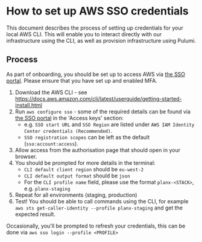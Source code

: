 # How to set up AWS SSO credentials
This document describes the process of setting up credentials for your local AWS CLI. This will enable you to interact directly with our infrastructure using the CLI, as well as provision infrastructure using Pulumi.

## Process
As part of onboarding, you should be set up to access AWS via [the SSO portal](https://opensystemslab.awsapps.com/start#/). Please ensure that you have set up and enabled MFA.

1. Download the AWS CLI - see https://docs.aws.amazon.com/cli/latest/userguide/getting-started-install.html
1. Run `aws configure sso` - some of the required details can be found via [the SSO portal](https://opensystemslab.awsapps.com/start#/) in the 'Access keys' section:
    - e.g. `SSO start URL` and `SSO Region` are listed under `AWS IAM Identity Center credentials (Recommended)`.
    - `SSO registration scopes` can be left as the default (`sso:account:access`).
1. Allow access from the authorisation page that should open in your browser.
1. You should be prompted for more details in the terminal:
    - `CLI default client region` should be `eu-west-2`
    - `CLI default output format` should be `json`
    - For the `CLI profile name` field, please use the format `planx-<STACK>`, e.g. `planx-staging`
1. Repeat for all environments (staging, production)
1. Test! You should be able to call commands using the CLI, for example `aws sts get-caller-identity --profile planx-staging` and get the expected result.

Occasionally, you'll be prompted to refresh your credentials, this can be done via `aws sso login --profile <PROFILE>`